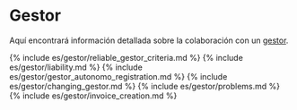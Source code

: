 # Gestor

Aquí encontrará información detallada sobre la colaboración con un 
[gestor](#gestores-de-confianza).

{% include es/gestor/reliable_gestor_criteria.md %}
{% include es/gestor/liability.md %}
{% include es/gestor/gestor_autonomo_registration.md %}
{% include es/gestor/changing_gestor.md %}
{% include es/gestor/problems.md %}
{% include es/gestor/invoice_creation.md %} 
